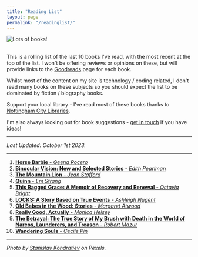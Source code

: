 ```yaml
---
title: "Reading List"
layout: page
permalink: "/readinglist/"
---
```

<div class="container">
    <div class="row">
        <div class="col-md-12">
            <img src="{{site.baseurl}}/assets/images/readinglistbanner.jpg" class="img-fluid" alt="Lots of books!">
        </div>
    </div>
    <div class="row">
        <div class="col-md-12">
            <br/>
            <p>This is a rolling list of the last 10 books I've read, with the most recent at the top of the list.  I won't be offering reviews or opinions on these, but will provide links to the <a href="https://www.goodreads.com/" target="_blank">Goodreads</a> page for each book.</p>
            <p>Whilst most of the content on my site is technology / coding related, I don't read many books on these subjects so you should expect the list to be dominated by fiction / biography books.</p>
            <p>Support your local library - I've read most of these books thanks to <a href="https://www.nottinghamcitylibraries.co.uk/" target="_blank">Nottingham City Libraries</a>.</p>
            <p>I'm also always looking out for book suggestions - <a href="/contact">get in touch</a> if you have ideas!</p>
            <hr/>
            <p><i>Last Updated: October 1st 2023.</i></p>
            <hr/>
            <ol>   
              <li><a href="https://www.goodreads.com/book/show/63876565-horse-barbie" target="_blank"><b>Horse Barbie</b> - <i>Geena Rocero</i></a></li>  
              <li><a href="https://www.goodreads.com/book/show/9142881-binocular-vision" target="_blank"><b>Binocular Vision: New and Selected Stories</b> - <i>Edith Pearlman</i></a></li>   
              <li><a href="https://www.goodreads.com/book/show/303922.The_Mountain_Lion" target="_blank"><b>The Mountain Lion</b> - <i>Jean Stafford</i></a></li>   
              <li><a href="https://www.goodreads.com/book/show/61271868-quinn" target="_blank"><b>Quinn</b> - <i>Em Strang</i></a></li> 
              <li><a href="https://www.goodreads.com/book/show/123237416-this-ragged-grace" target="_blank"><b>This Ragged Grace: A Memoir of Recovery and Renewal</b> - <i>Octavia Bright</i></a></li>
              <li><a href="https://www.goodreads.com/book/show/55428544-locks" target="_blank"><b>LOCKS: A Story Based on True Events</b> - <i>Ashleigh Nugent</i></a></li>
              <li><a href="https://www.goodreads.com/book/show/61489616-old-babes-in-the-wood" target="_blank"><b>Old Babes in the Wood: Stories</b> - <i>Margaret Atwood</i></a></li>  
              <li><a href="https://www.goodreads.com/book/show/175740780-really-good-actually" target="_blank"><b>Really Good, Actually</b> - <i>Monica Heisey</i></a></li> 
              <li><a href="https://www.goodreads.com/book/show/61290136-the-betrayal" target="_blank"><b>The Betrayal: The True Story of My Brush with Death in the World of Narcos, Launderers, and Treason</b> - <i>Robert Mazur</i></a></li>     
              <li><a href="https://www.goodreads.com/book/show/60741794-wandering-souls" target="_blank"><b>Wandering Souls</b> - <i>Cecile Pin</i></a></li>      
            </ol>
            <hr/>
            <p><i>Photo by <a href="https://www.pexels.com/photo/books-on-wooden-shelves-inside-library-2908984/" target="_blank">Stanislav Kondratiev</a> on Pexels.</i></p>
         </div>
   </div>
</div>
